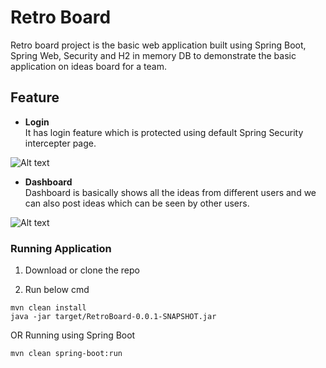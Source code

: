 # Retro Board
Retro board project is the basic web application built using Spring Boot, Spring Web, Security and H2 in memory DB 
to demonstrate the basic application on ideas board for a team.

## Feature

- **Login**  
It has login feature which is protected using default Spring Security intercepter page.  

![Alt text](https://github.com/vaibhavpatilai/SpringFramework/blob/master/RetroBoard/login.jpg?raw=true "Login to Application")

- **Dashboard**  
Dashboard is basically shows all the ideas from different users and we can also post ideas which can be seen by other users.

![Alt text](https://github.com/vaibhavpatilai/SpringFramework/blob/master/RetroBoard/comment.JPG?raw=true "Dashboard")

### Running Application

1. Download or clone the repo

2. Run below cmd

```
mvn clean install
java -jar target/RetroBoard-0.0.1-SNAPSHOT.jar
```

OR Running using Spring Boot

```
mvn clean spring-boot:run
```
